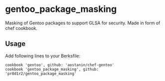 # gentoo_package_masking

Masking of Gentoo packages to support GLSA for security.
Made in form of chef cookbook.

## Usage

Add following lines to your Berksfile:

```
cookbook 'gentoo', github: 'aostanin/chef-gentoo'
cookbook 'gentoo_package_masking', github: 'pr0d1r2/gentoo_package_masking'
```
